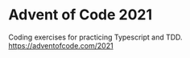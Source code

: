 # Advent of Code 2021
Coding exercises for practicing Typescript and TDD.
https://adventofcode.com/2021

